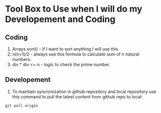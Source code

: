 # Tool Box to Use when I will do my Developement and Coding

## Coding
1. Arrays.sort() - If I want to sort anything I will use this.
2. n(n+1)/2 - always use this formula to calculate sum of n natural numbers.
3. div * div <= n - logic to check the prime number.
## Developement
1. To maintain syncronization in github repository and local repository use this command to pull the latest content from github repo to local:
```
git pull origin
```
